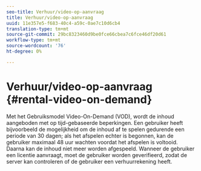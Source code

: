 ```yaml
---
seo-title: Verhuur/video-op-aanvraag
title: Verhuur/video-op-aanvraag
uuid: 11e357e5-f683-40c4-a59c-0ae7c10d6cb4
translation-type: tm+mt
source-git-commit: 29bc8323460d9be0fce66cbea7c6fce46df20d61
workflow-type: tm+mt
source-wordcount: '76'
ht-degree: 0%

---
```



# Verhuur/video-op-aanvraag {#rental-video-on-demand}

Met het Gebruiksmodel Video-On-Demand (VOD), wordt de inhoud aangeboden met op tijd-gebaseerde beperkingen. Een gebruiker heeft bijvoorbeeld de mogelijkheid om de inhoud af te spelen gedurende een periode van 30 dagen; als het afspelen echter is begonnen, kan de gebruiker maximaal 48 uur wachten voordat het afspelen is voltooid. Daarna kan de inhoud niet meer worden afgespeeld. Wanneer de gebruiker een licentie aanvraagt, moet de gebruiker worden geverifieerd, zodat de server kan controleren of de gebruiker een verhuurrekening heeft.
